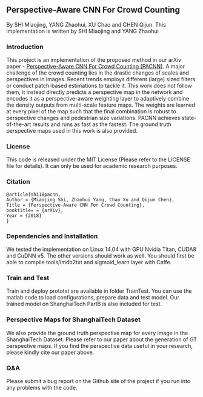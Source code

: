 ## Perspective-Aware CNN For Crowd Counting
By SHI Miaojing, YANG Zhaohui, XU Chao and CHEN Qijun.
This implementation is written by SHI Miaojing and YANG Zhaohui

### Introduction
This project is an implementation of the proposed method in our arXiv paper - [Perspective-Aware CNN For Crowd Counting (PACNN)](http://arxiv.org/abs/). A major challenge of the crowd counting lies in the drastic changes of scales and perspectives in images. Recent trends employs different (large) sized filters or conduct patch-based estimations to tackle it. This work does not follow them, it instead directly predicts a perspective map in the network and encodes it as a perspective-aware weighting layer to adaptively combine the density outputs from multi-scale feature maps. The weights are learned at every pixel of the map such that the final combination is robust to perspective changes and pedestrian size variations. PACNN achieves state-of-the-art results and runs as fast as the fastest. The ground truth perspective maps used in this work is also provided. 

### License
This code is released under the MIT License (Please refer to the LICENSE file for details). It can only be used for academic research purposes.

### Citation
```
@article{shi18pacnn,
Author = {Miaojing Shi, Zhaohui Yang, Chao Xu and Qijun Chen},
Title = {Perspective-Aware CNN For Crowd Counting},
booktitle= = {arXiv},
Year = {2018}
}
```

### Dependencies and Installation
We tested the implementation on Linux 14.04 with GPU Nvidia Titan, CUDA8 and CuDNN v5. The other versions should work as well. You should first be able to compile tools/lmdb2txt and sigmoid\_learn layer with Caffe.

### Train and Test
Train and deploy prototxt are available in folder TrainTest. You can use the matlab code to load configurations, prepare data and test model. Our trained model on ShanghaiTech PartB is also included for test.

### Perspective Maps for ShanghaiTech Dataset
We also provide the ground truth perspective map for every image in the ShanghaiTech Dataset. Please refer to our paper about the generation of GT perspective maps. If you find the perspective data useful in your research, please kindly cite our paper above. 

### Q&A
Please submit a bug report on the Github site of the project if you run into any problems with the code.
